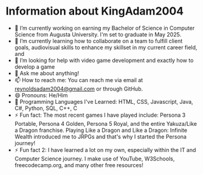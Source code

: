 # Information about KingAdam2004

- 🔭 I’m currently working on earning my Bachelor of Science in Computer Science from Augusta University. I'm set to graduate in May 2025.
- 🌱 I’m currently learning how to collaborate on a team to fulfill client goals, audiovisual skills to enhance my skillset in my current career field, and 
- 🤔 I’m looking for help with video game development and exactly how to develop a game
- 💬 Ask me about anything! 
- 📫 How to reach me: You can reach me via email at reynoldsadam2004@gmail.com or through GitHub.
- 😄 Pronouns: He/Him
- 🌱 Programming Languages I've Learned: HTML, CSS, Javascript, Java, C#, Python, SQL, C++, C
- ⚡ Fun fact: The most recent games I have played include: Persona 3 Portable, Persona 4 Golden, Persona 5 Royal, and the entire Yakuza/Like a Dragon franchise. Playing Like a Dragon and Like a Dragon: Infinite Wealth introduced me to JRPGs and that's why I started the Persona journey!
- ⚡ Fun fact 2: I have learned a lot on my own, especially within the IT and Computer Science journey. I make use of YouTube, W3Schools, freecodecamp.org, and many other free resources!

<!--
**KingAdam2004/KingAdam2004** is a ✨ _special_ ✨ repository because its `README.md` (this file) appears on your GitHub profile.
-->
